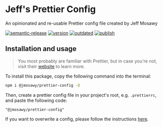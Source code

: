 # Jeff's Prettier Config

An opinionated and re-usable Prettier config file created by Jeff Mosawy

[![semantic-release](https://img.shields.io/badge/%20%20%F0%9F%93%A6%F0%9F%9A%80-semantic--release-e10079.svg)](https://github.com/semantic-release/semantic-release)
[![version](https://img.shields.io/github/package-json/v/jmosawy/prettier-config)](https://github.com/jmosawy/prettier-config/)
[![outdated](https://img.shields.io/librariesio/release/npm/@jmosawy/prettier-config)](https://github.com/jmosawy/prettier-config/)
[![publish](https://github.com/jmosawy/prettier-config/actions/workflows/publish.yml/badge.svg)](https://github.com/jmosawy/)

## Installation and usage

> You most probably are familiar with Prettier, but in case you're not, visit their [website](https://prettier.io/) to learn more.

To install this package, copy the following command into the terminal:

```bash
npm i @jmosawy/prettier-config -D
```

Then, create a prettier config file in your project's root, e.g. `.prettierrc`, and paste the following code:

```
"@jmosawy/prettier-config"
```

If you want to overwrite a config, please follow the instructions [here](https://prettier.io/docs/en/configuration.html#sharing-configurations).